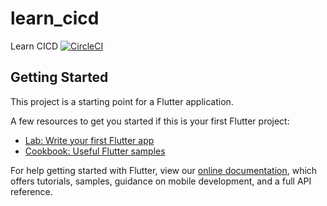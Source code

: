 # learn_cicd

Learn CICD   [![CircleCI](https://circleci.com/gh/Sp4Rx/Learn-CICD.svg?style=svg)](https://circleci.com/gh/Sp4Rx/Learn-CICD)

## Getting Started

This project is a starting point for a Flutter application.

A few resources to get you started if this is your first Flutter project:

- [Lab: Write your first Flutter app](https://flutter.dev/docs/get-started/codelab)
- [Cookbook: Useful Flutter samples](https://flutter.dev/docs/cookbook)

For help getting started with Flutter, view our
[online documentation](https://flutter.dev/docs), which offers tutorials,
samples, guidance on mobile development, and a full API reference.
